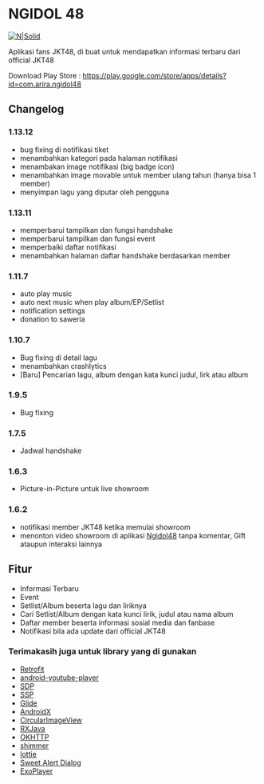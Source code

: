 # NGIDOL 48

[![N|Solid](https://www.gstatic.com/android/market_images/web/play_prism_hlock_2x.png)](https://play.google.com/store/apps/details?id=com.arira.ngidol48)

Aplikasi fans JKT48, di buat untuk mendapatkan informasi terbaru dari official JKT48

Download Play Store : https://play.google.com/store/apps/details?id=com.arira.ngidol48

## Changelog

### 1.13.12
- bug fixing di notifikasi tiket
- menambahkan kategori pada halaman notifikasi
- menambakan image notifikasi (big badge icon)
- menambahkan image movable untuk member ulang tahun (hanya bisa 1 member)
- menyimpan lagu yang diputar oleh pengguna

### 1.13.11
- memperbarui tampilkan dan fungsi handshake
- memperbarui tampilkan dan fungsi event
- memperbaiki daftar notifikasi
- menambahkan halaman daftar handshake berdasarkan member

### 1.11.7
- auto play music
- auto next music when play album/EP/Setlist
- notification settings
- donation to saweria

### 1.10.7
- Bug fixing di detail lagu
- menambahkan crashlytics
- [Baru] Pencarian lagu, album dengan kata kunci judul, lirk atau album

### 1.9.5
- Bug fixing

### 1.7.5
- Jadwal handshake

### 1.6.3
- Picture-in-Picture untuk live showroom

### 1.6.2
- notifikasi member JKT48 ketika memulai showroom
- menonton video showroom di aplikasi [Ngidol48](https://play.google.com/store/apps/details?id=com.arira.ngidol48) tanpa komentar, Gift ataupun interaksi lainnya


## Fitur
- Informasi Terbaru
- Event
- Setlist/Album beserta lagu dan liriknya
- Cari Setlist/Album dengan kata kunci lirik, judul atau nama album
- Daftar member beserta informasi sosial media dan fanbase
- Notifikasi bila ada update dari official JKT48


### Terimakasih juga untuk library yang di gunakan
- [Retrofit](https://github.com/square/retrofit)
- [android-youtube-player](https://github.com/PierfrancescoSoffritti/android-youtube-player)
- [SDP](https://github.com/intuit/sdp)
- [SSP](https://github.com/intuit/ssp)
- [Glide](https://github.com/bumptech/glide)
- [AndroidX](https://github.com/androidx/androidx)
- [CircularImageView](https://github.com/hdodenhof/CircleImageView)
- [RXJava](https://github.com/ReactiveX/RxJava)
- [OKHTTP](https://github.com/square/okhttp)
- [shimmer](https://github.com/facebook/shimmer-android)
- [lottie](https://github.com/airbnb/lottie-android)
- [Sweet Alert Dialog](https://github.com/Chimsy/SweetAlert)
- [ExoPlayer](https://github.com/google/ExoPlayer)
